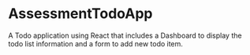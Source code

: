 # AssessmentTodoApp
A Todo application using React that includes a Dashboard to display the todo list information and a form to add new todo item.
